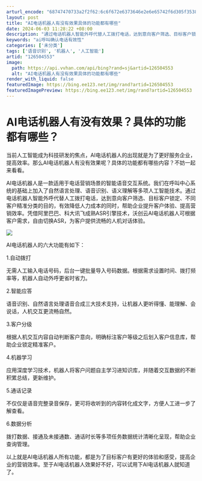 ```yaml
---
arturl_encode: "68747470733a2f2f62:6c6f672e6373646e2e6e65742f6d305f35383234303638342f:61727469636c652f64657461696c732f313236353034353533"
layout: post
title: "AI电话机器人有没有效果具体的功能都有哪些"
date: 2024-06-03 11:28:22 +08:00
description: "通过电话机器人智能外呼代替人工拨打电话，达到意向客户筛选、目标客户锁定、不同客户精准分类的目的，有效"
keywords: "ai呼叫确认电话有效性"
categories: ['未分类']
tags: ['语音识别', '机器人', '人工智能']
artid: "126504553"
image:
  path: https://api.vvhan.com/api/bing?rand=sj&artid=126504553
  alt: "AI电话机器人有没有效果具体的功能都有哪些"
render_with_liquid: false
featuredImage: https://bing.ee123.net/img/rand?artid=126504553
featuredImagePreview: https://bing.ee123.net/img/rand?artid=126504553
---
```


# AI电话机器人有没有效果？具体的功能都有哪些？

当前人工智能成为科技研发的焦点，AI电话机器人的出现就是为了更好服务企业，提高效率。那么AI电话机器人有没有效果呢？具体的功能都有哪些内容？不妨一起来看看。

​AI电话机器人是一款适用于电话营销场景的智能语音交互系统。我们在呼叫中心系统的基础上加入了自然语言处理、语音识别、语义理解等多项人工智能技术。通过电话机器人智能外呼代替人工拨打电话，达到意向客户筛选、目标客户锁定、不同客户精准分类的目的，有效降低人力成本的同时，帮助企业提升客户体验、提高营销效率。凭借阿里巴巴、科大讯飞成熟ASR引擎技术，沃创云AI电话机器人可根据客户需求，自由切换ASR，为客户提供流畅的人机对话体验。

![](https://i-blog.csdnimg.cn/blog_migrate/4e6be42721dc0eb4bb7994a6f94284b7.jpeg)

AI电话机器人的六大功能有如下：

1.自动拨打

无需人工输入电话号码，后台一键批量导入号码数据。根据需求设置时间、拨打频率等，机器人自动外呼更省时省力。

2.智能应答

语音识别、自然语言处理语音合成三大技术支持，让机器人更听得懂、能理解、会说话，人机交互更流畅自然。

3.客户分级

根据人机交互内容自动判断客户意向，明确标注客户等级之后划入客户信息库，帮助企业锁定精准客户。

4.机器学习

应用深度学习技术，机器人将客户问题自主学习进知识库，并随着交互数据的不断积累总结，更新维护。

5.通话记录

不仅仅是语音完整录音保存，更可将收听到的内容转化成文字，方便人工进一步了解查看。

6.数据分析

拨打数据、接通及未接通数、通话时长等多项任务数据统计清晰化呈现，帮助企业查询管理。

以上就是AI电话机器人所有功能，都是为了目标客户有更好的体验和感受，提高企业的营销效率。至于AI电话机器人效果好不好，可以试用下AI电话机器人就知道了。